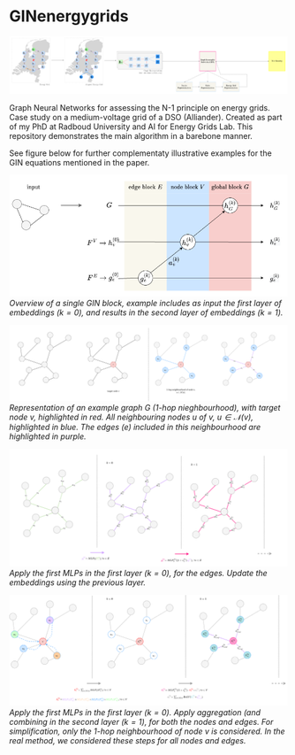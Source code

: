 # GINenergygrids

![General pipeline of the proposed framework](pipeline_gin.drawio.png)

Graph Neural Networks for assessing the N-1 principle on energy grids. Case study on a medium-voltage grid of a DSO (Alliander). Created as part of my PhD at Radboud University and AI for Energy Grids Lab.
This repository demonstrates the main algorithm in a barebone manner.

See figure below for further complementaty illustrative examples for the GIN equations mentioned in the paper.

![GIN block](GINblock.drawio.png)
*Overview of a single GIN block, example includes as input the first layer of embeddings ($k=0$), and results in the second layer of embeddings ($k=1$).*

![GIN block](edgenode.drawio.png)
*Representation of an example graph $G$ (1-hop nieghbourhood), with target node $v$, highlighted in red.  All neighbouring nodes $u$ of $v$, $u \in \mathcal{N}(v)$, highlighted in blue. The edges ($e$) included in this neighbourhood are highlighted in purple.*

![GIN block](edgefeat_update.drawio.png)
*Apply the first $MLP$s in the first layer ($k=0$), for the edges. Update the embeddings using the previous layer.*

![GIN block](nodefeat_update.drawio.png)
*Apply the first $MLP$s in the first layer ($k=0$). Apply aggregation (and combining in the second layer ($k=1$), for both the nodes and edges. For simplification, only the 1-hop neighbourhood of node $v$ is considered. In the real method, we considered these steps for all nodes and edges.*


